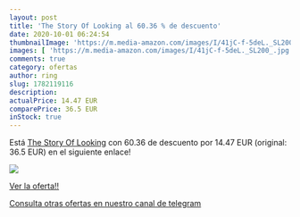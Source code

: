 ```yaml
---
layout: post
title: 'The Story Of Looking al 60.36 % de descuento'
date: 2020-10-01 06:24:54
thumbnailImage: 'https://m.media-amazon.com/images/I/41jC-f-5deL._SL200_.jpg'
images: [ 'https://m.media-amazon.com/images/I/41jC-f-5deL._SL200_.jpg' ]
comments: true
category: ofertas
author: ring
slug: 1782119116
description:
actualPrice: 14.47 EUR
comparePrice: 36.5 EUR
inStock: true
---
```


Está [The Story Of Looking](https://www.amazon.com/dp/1782119116/?tag=redken08-20) con 60.36 de descuento por 14.47 EUR (original: 36.5 EUR) en el siguiente enlace!

[![](https://m.media-amazon.com/images/I/41jC-f-5deL._SL200_.jpg)](https://www.amazon.com/dp/1782119116/?tag=redken08-20)

[Ver la oferta!!](https://www.amazon.com/dp/1782119116/?tag=redken08-20)

[Consulta otras ofertas en nuestro canal de telegram](https://t.me/s/ofertas25)
